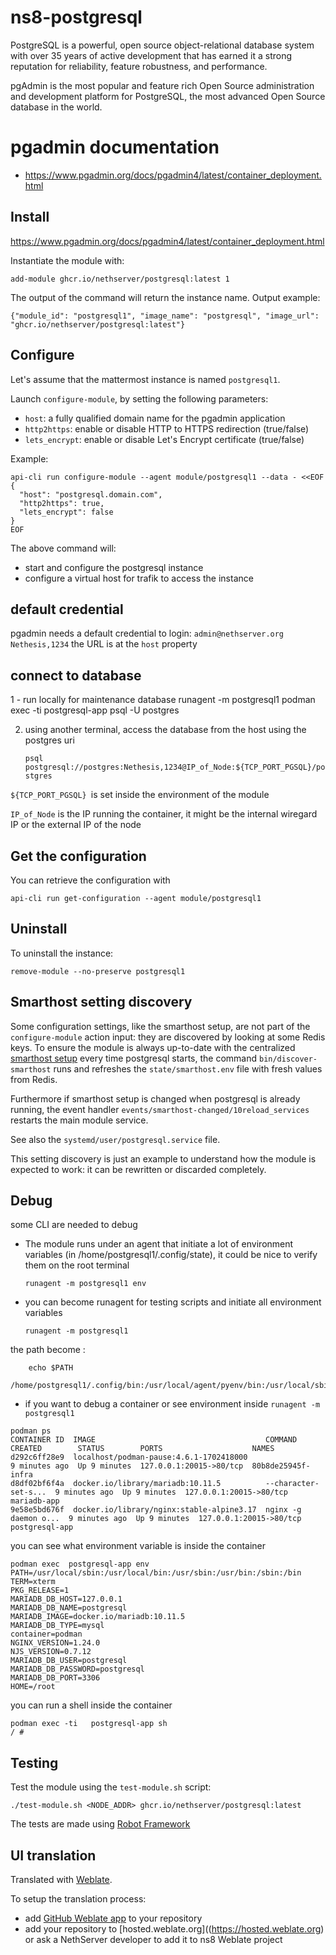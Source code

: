 # ns8-postgresql

PostgreSQL is a powerful, open source object-relational database system with over 35 years of active development that has earned it a strong reputation for reliability, feature robustness, and performance.

pgAdmin is the most popular and feature rich Open Source administration and development platform for PostgreSQL, the most advanced Open Source database in the world.

# pgadmin documentation
- https://www.pgadmin.org/docs/pgadmin4/latest/container_deployment.html

## Install

https://www.pgadmin.org/docs/pgadmin4/latest/container_deployment.html

Instantiate the module with:

    add-module ghcr.io/nethserver/postgresql:latest 1

The output of the command will return the instance name.
Output example:

    {"module_id": "postgresql1", "image_name": "postgresql", "image_url": "ghcr.io/nethserver/postgresql:latest"}

## Configure

Let's assume that the mattermost instance is named `postgresql1`.

Launch `configure-module`, by setting the following parameters:
- `host`: a fully qualified domain name for the pgadmin application
- `http2https`: enable or disable HTTP to HTTPS redirection (true/false)
- `lets_encrypt`: enable or disable Let's Encrypt certificate (true/false)


Example:

```
api-cli run configure-module --agent module/postgresql1 --data - <<EOF
{
  "host": "postgresql.domain.com",
  "http2https": true,
  "lets_encrypt": false
}
EOF
```

The above command will:
- start and configure the postgresql instance
- configure a virtual host for trafik to access the instance


## default credential 

pgadmin needs a default credential to login: `admin@nethserver.org` `Nethesis,1234` the URL is at the `host` property

## connect to database

1 - run locally for maintenance database
    runagent -m postgresql1
    podman exec -ti postgresql-app psql -U postgres

2. using another terminal, access the database from the host using the postgres uri

    `psql postgresql://postgres:Nethesis,1234@IP_of_Node:${TCP_PORT_PGSQL}/postgres`

`${TCP_PORT_PGSQL} `is set inside the environment of the module

`IP_of_Node` is the IP running the container, it might be the internal wiregard IP or the external IP of the node

## Get the configuration
You can retrieve the configuration with

```
api-cli run get-configuration --agent module/postgresql1
```

## Uninstall

To uninstall the instance:

    remove-module --no-preserve postgresql1

## Smarthost setting discovery

Some configuration settings, like the smarthost setup, are not part of the
`configure-module` action input: they are discovered by looking at some
Redis keys.  To ensure the module is always up-to-date with the
centralized [smarthost
setup](https://nethserver.github.io/ns8-core/core/smarthost/) every time
postgresql starts, the command `bin/discover-smarthost` runs and refreshes
the `state/smarthost.env` file with fresh values from Redis.

Furthermore if smarthost setup is changed when postgresql is already
running, the event handler `events/smarthost-changed/10reload_services`
restarts the main module service.

See also the `systemd/user/postgresql.service` file.

This setting discovery is just an example to understand how the module is
expected to work: it can be rewritten or discarded completely.

## Debug

some CLI are needed to debug

- The module runs under an agent that initiate a lot of environment variables (in /home/postgresql1/.config/state), it could be nice to verify them
on the root terminal

    `runagent -m postgresql1 env`

- you can become runagent for testing scripts and initiate all environment variables
  
    `runagent -m postgresql1`

 the path become : 
```
    echo $PATH
    /home/postgresql1/.config/bin:/usr/local/agent/pyenv/bin:/usr/local/sbin:/usr/local/bin:/usr/sbin:/usr/bin:/usr/
```

- if you want to debug a container or see environment inside
 `runagent -m postgresql1`
 ```
podman ps
CONTAINER ID  IMAGE                                      COMMAND               CREATED        STATUS        PORTS                    NAMES
d292c6ff28e9  localhost/podman-pause:4.6.1-1702418000                          9 minutes ago  Up 9 minutes  127.0.0.1:20015->80/tcp  80b8de25945f-infra
d8df02bf6f4a  docker.io/library/mariadb:10.11.5          --character-set-s...  9 minutes ago  Up 9 minutes  127.0.0.1:20015->80/tcp  mariadb-app
9e58e5bd676f  docker.io/library/nginx:stable-alpine3.17  nginx -g daemon o...  9 minutes ago  Up 9 minutes  127.0.0.1:20015->80/tcp  postgresql-app
```

you can see what environment variable is inside the container
```
podman exec  postgresql-app env
PATH=/usr/local/sbin:/usr/local/bin:/usr/sbin:/usr/bin:/sbin:/bin
TERM=xterm
PKG_RELEASE=1
MARIADB_DB_HOST=127.0.0.1
MARIADB_DB_NAME=postgresql
MARIADB_IMAGE=docker.io/mariadb:10.11.5
MARIADB_DB_TYPE=mysql
container=podman
NGINX_VERSION=1.24.0
NJS_VERSION=0.7.12
MARIADB_DB_USER=postgresql
MARIADB_DB_PASSWORD=postgresql
MARIADB_DB_PORT=3306
HOME=/root
```

you can run a shell inside the container

```
podman exec -ti   postgresql-app sh
/ # 
```
## Testing

Test the module using the `test-module.sh` script:


    ./test-module.sh <NODE_ADDR> ghcr.io/nethserver/postgresql:latest

The tests are made using [Robot Framework](https://robotframework.org/)

## UI translation

Translated with [Weblate](https://hosted.weblate.org/projects/ns8/).

To setup the translation process:

- add [GitHub Weblate app](https://docs.weblate.org/en/latest/admin/continuous.html#github-setup) to your repository
- add your repository to [hosted.weblate.org]((https://hosted.weblate.org) or ask a NethServer developer to add it to ns8 Weblate project
